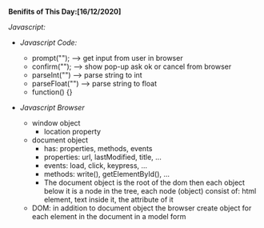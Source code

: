 **Benifits of This Day:[16/12/2020]**

*Javascript:*

- *Javascript Code:*
    + prompt(""); --> get input from user in browser
    + confirm(""); --> show pop-up ask ok or cancel from browser
    + parseInt("") --> parse string to int
    + parseFloat("") --> parse string to float
    + function() {}

- *Javascript Browser*
    + window object
        * location property
    + document object
        * has: properties, methods, events
        * properties: url, lastModified, title, ...
        * events: load, click, keypress, ...
        * methods: write(), getElementById(), ...
        * The document object is the root of the dom then each object below it is a node in the tree, each node (object) consist of: html element, text inside it, the attribute of it
    + DOM: in addition to document object the browser create object for each element in the document in a model form